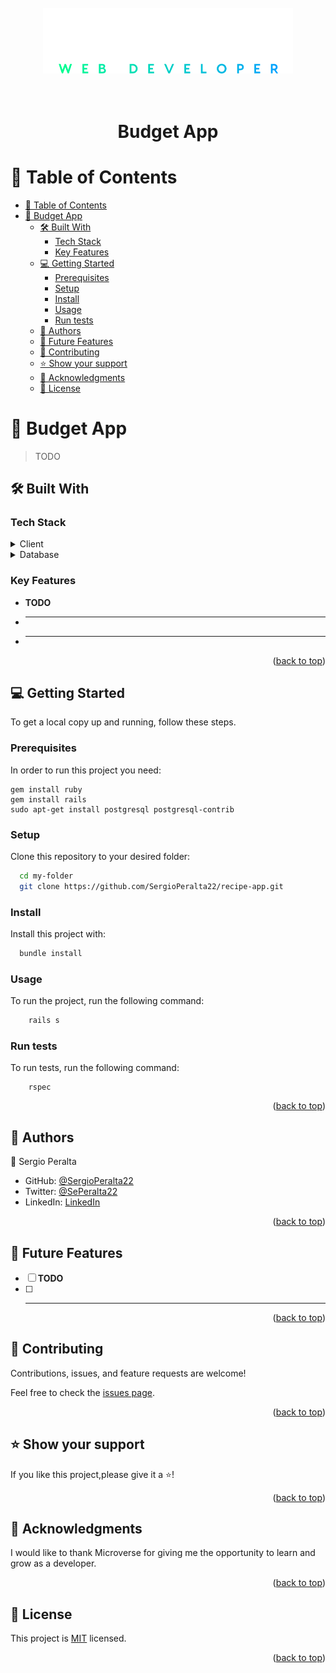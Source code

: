<a name="readme-top"></a>

<div align="center">
  <br/>
  <br/>
  <br/>
  <!-- You are encouraged to replace this logo with your own! Otherwise you can also remove it. -->

 <img src="./app/assets/images/logo3.svg" alt="logo" width="400"  height="auto" />
  <br/>
  <br/>
  <br/>
  <h1><b>Budget App</b></h1><a name="about-project"></a>
</div>






<!-- TABLE OF CONTENTS -->

# 📗 Table of Contents

- [📗 Table of Contents](#-table-of-contents)
- [📖 Budget App ](#-about-project)
    - [🛠 Built With ](#-built-with-)
        - [Tech Stack ](#tech-stack-)
        - [Key Features ](#key-features-)
    - [💻 Getting Started ](#-getting-started-)
        - [Prerequisites](#prerequisites)
        - [Setup](#setup)
        - [Install](#install)
        - [Usage](#usage)
        - [Run tests](#run-tests)
    - [👥 Authors ](#-authors-)
    - [🔭 Future Features ](#-future-features-)
    - [🤝 Contributing ](#-contributing-)
    - [⭐️ Show your support ](#️-show-your-support-)
    - [🙏 Acknowledgments ](#-acknowledgments-)
    - [📝 License ](#-license-)

<!-- PROJECT DESCRIPTION -->

# 📖 Budget App <a name="about-project"></a>

> TODO

## 🛠 Built With <a name="built-with"></a>

### Tech Stack <a name="tech-stack"></a>

<details>
  <summary>Client</summary>
  <ul>
    <li><a href="https://www.ruby-lang.org/en/">Ruby</a></li>
    <li><a href="https://rubyonrails.org/">Rails</a></li>
  </ul>
</details>

<details>
  <summary>Database</summary>
  <ul>
    <li><a href="https://www.postgresql.org/">PostgreSQL</a></li>
  </ul>
</details>

<!-- Features -->

### Key Features <a name="key-features"></a>

- **TODO**
- ****
- ****


<p align="right">(<a href="#readme-top">back to top</a>)</p>

<!-- - Not available

## 🚀 Live Demo <a name="live-demo"></a> -->



<!-- - [Live Demo Link](<replace-with-your-deployment-URL>)

<p align="right">(<a href="#readme-top">back to top</a>)</p> -->

<!-- GETTING STARTED -->



## 💻 Getting Started <a name="getting-started"></a>

To get a local copy up and running, follow these steps.

### Prerequisites


In order to run this project you need:

```
gem install ruby
gem install rails
sudo apt-get install postgresql postgresql-contrib
```


### Setup

Clone this repository to your desired folder:

```sh
  cd my-folder
  git clone https://github.com/SergioPeralta22/recipe-app.git
```

### Install

Install this project with:


```sh
  bundle install
```

### Usage

To run the project, run the following command:

```sh
    rails s
```

### Run tests

To run tests, run the following command:

```
    rspec
```

<!-- ### Deployment

You can deploy this project using:

<!--
Example:

```sh

```
 -->

<p align="right">(<a href="#readme-top">back to top</a>)</p>

<!-- AUTHORS -->

## 👥 Authors <a name="authors"></a>

👤 Sergio Peralta

- GitHub: [@SergioPeralta22](https://github.com/SergioPeralta22)
- Twitter: [@SePeralta22](https://twitter.com/SePeralta22)
- LinkedIn: [LinkedIn](https://linkedin.com/in/sergioperalta22)


<p align="right">(<a href="#readme-top">back to top</a>)</p>

<!-- FUTURE FEATURES -->

## 🔭 Future Features <a name="future-features"></a>

- [ ] **TODO**
- [ ] ****

<p align="right">(<a href="#readme-top">back to top</a>)</p>

<!-- CONTRIBUTING -->

## 🤝 Contributing <a name="contributing"></a>

Contributions, issues, and feature requests are welcome!

Feel free to check the [issues page](https://github.com/SergioPeralta22/MV-rails-blog-app/issues).

<p align="right">(<a href="#readme-top">back to top</a>)</p>

<!-- SUPPORT -->

## ⭐️ Show your support <a name="support"></a>

If you like this project,please give it a ⭐️!


<p align="right">(<a href="#readme-top">back to top</a>)</p>

<!-- ACKNOWLEDGEMENTS -->

## 🙏 Acknowledgments <a name="acknowledgements"></a>

I would like to thank Microverse for giving me the opportunity to learn and grow as a developer.

<p align="right">(<a href="#readme-top">back to top</a>)</p>

<!-- FAQ (optional) -->
<!-- 
## ❓ FAQ <a name="faq"></a>

- **Do I need to install any program before running this project?**

  - [ ] **Yes, you need to install PostgreSQL** 
  
  <br>

- **Can I use this project for my own purposes?**

  - [ ] **Yes, you can.** -->



[//]: # (<p align="right">&#40;<a href="#readme-top">back to top</a>&#41;</p>)

<!-- LICENSE -->

## 📝 License <a name="license"></a>

This project is [MIT](./LICENSE) licensed.


<p align="right">(<a href="#readme-top">back to top</a>)</p>

